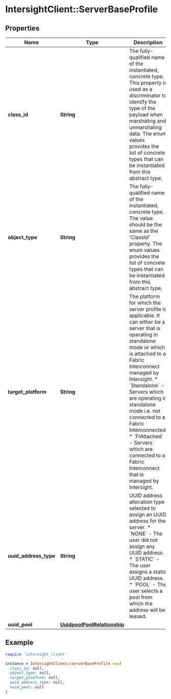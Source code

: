 # IntersightClient::ServerBaseProfile

## Properties

| Name | Type | Description | Notes |
| ---- | ---- | ----------- | ----- |
| **class_id** | **String** | The fully-qualified name of the instantiated, concrete type. This property is used as a discriminator to identify the type of the payload when marshaling and unmarshaling data. The enum values provides the list of concrete types that can be instantiated from this abstract type. |  |
| **object_type** | **String** | The fully-qualified name of the instantiated, concrete type. The value should be the same as the &#39;ClassId&#39; property. The enum values provides the list of concrete types that can be instantiated from this abstract type. |  |
| **target_platform** | **String** | The platform for which the server profile is applicable. It can either be a server that is operating in standalone mode or which is attached to a Fabric Interconnect managed by Intersight. * &#x60;Standalone&#x60; - Servers which are operating in standalone mode i.e. not connected to a Fabric Interconnected. * &#x60;FIAttached&#x60; - Servers which are connected to a Fabric Interconnect that is managed by Intersight. | [optional][default to &#39;Standalone&#39;] |
| **uuid_address_type** | **String** | UUID address allocation type selected to assign an UUID address for the server. * &#x60;NONE&#x60; - The user did not assign any UUID address. * &#x60;STATIC&#x60; - The user assigns a static UUID address. * &#x60;POOL&#x60; - The user selects a pool from which the address will be leased. | [optional][default to &#39;NONE&#39;] |
| **uuid_pool** | [**UuidpoolPoolRelationship**](UuidpoolPoolRelationship.md) |  | [optional] |

## Example

```ruby
require 'intersight_client'

instance = IntersightClient::ServerBaseProfile.new(
  class_id: null,
  object_type: null,
  target_platform: null,
  uuid_address_type: null,
  uuid_pool: null
)
```

